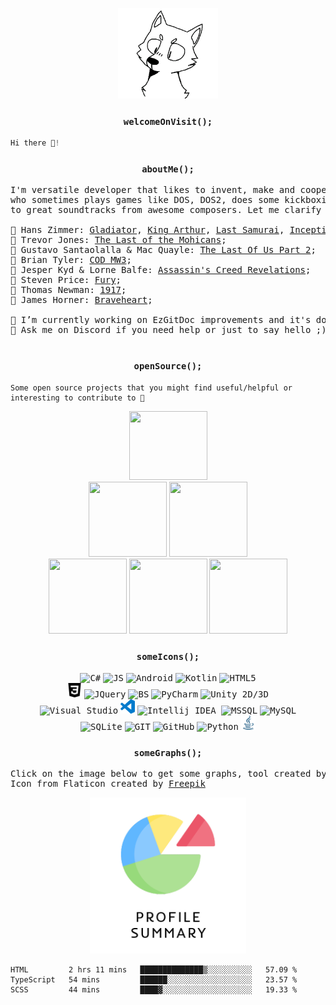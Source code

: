 <!--
- 🔭 I’m currently working on ...
- 🌱 I’m currently learning ...
- 👯 I’m looking to collaborate on ...
- 🤔 I’m looking for help with ...
- 💬 Ask me about ...
- ⚡ Fun fact: ...
- 🤔 I’m looking for help with ...
- 👯 I’m looking to collaborate on ...
-->

<p align="center">
  <img src="https://raw.githubusercontent.com/trolit/trolit/master/img/wolf_anim_t.gif" height="145"/>
</p>
<!-- source: https://cdn2.scratch.mit.edu/get_image/gallery/5079277_200x130.png -->

<h3 align="center">
  <code align="center">welcomeOnVisit();</code>
</h3>
  
```java
Hi there 👋!
```

<h3 align="center">
  <code align="center">aboutMe();</code>
</h3>

<pre>
I'm versatile developer that likes to invent, make and cooperate on IT projects, solutions 
who sometimes plays games like DOS, DOS2, does some kickboxing, watches movies or returns 
to great soundtracks from awesome composers. Let me clarify some examples :)

🎵 Hans Zimmer: <a href="https://youtu.be/Y1UiD2sxoWo?list=PLCrKXyV2OjXiChtGSzLIQ4RHKvlzEdjnC">Gladiator</a>, <a href="https://youtu.be/sKFLpfv4hSY?list=PLCrKXyV2OjXiChtGSzLIQ4RHKvlzEdjnC">King Arthur</a>, <a href="https://youtu.be/f2omHyq6Lrg?list=PLCrKXyV2OjXiChtGSzLIQ4RHKvlzEdjnC">Last Samurai</a>, <a href="https://youtu.be/va1oiojnGrA?list=PLCrKXyV2OjXiChtGSzLIQ4RHKvlzEdjnC">Inception</a>, <a href="https://youtu.be/Rp26BJVy0nI?list=PLCrKXyV2OjXiChtGSzLIQ4RHKvlzEdjnC">COD MW2</a>; 
🎵 Trevor Jones: <a href="https://youtu.be/ygNuRpwZqRU?list=PLCrKXyV2OjXiChtGSzLIQ4RHKvlzEdjnC">The Last of the Mohicans</a>;
🎵 Gustavo Santaolalla & Mac Quayle: <a href="https://youtu.be/E5qCgrRXR5E?list=PLCrKXyV2OjXiChtGSzLIQ4RHKvlzEdjnC">The Last Of Us Part 2</a>;
🎵 Brian Tyler: <a href="https://youtu.be/BDBXjyPfWyA?list=PLCrKXyV2OjXiChtGSzLIQ4RHKvlzEdjnC">COD MW3</a>;
🎵 Jesper Kyd & Lorne Balfe: <a href="https://youtu.be/YSdzkOhyqAk">Assassin's Creed Revelations</a>;
🎵 Steven Price: <a href="https://youtu.be/xhfo-lB6JS8?list=PLCrKXyV2OjXiChtGSzLIQ4RHKvlzEdjnC">Fury</a>;
🎵 Thomas Newman: <a href="https://youtu.be/KzmdfOh6su4?list=PLCrKXyV2OjXiChtGSzLIQ4RHKvlzEdjnC">1917</a>;
🎵 James Horner: <a href="https://youtu.be/JYMySrHL0Fo?list=PLCrKXyV2OjXiChtGSzLIQ4RHKvlzEdjnC">Braveheart</a>;

🔭 I’m currently working on EzGitDoc improvements and it's documentation
💬 Ask me on Discord if you need help or just to say hello ;)

</pre>

<h3 align="center">
  <code align="center">openSource();</code>
</h3>

```
Some open source projects that you might find useful/helpful or interesting to contribute to 👊
```
<p align="center">
   <kbd><a href="https://os-expected.github.io/EzGitDoc-documentation/"><img src="https://os-expected.github.io/EzGitDoc-documentation/img/favicon.png" width="125" height="110"/></a></kbd> <br/>
   <kbd><a href="https://github.com/OS-expected/document-and-compare"><img src="https://trolit.github.io/images/docAndCom-cover.png" width="125" height="120"/></a></kbd> 
   <kbd><a href="https://github.com/OS-expected/3vry"><img src="https://trolit.github.io/images/3vry-cover.png" width="125" height="120"/></a></kbd> <br/>
   <kbd><a href="https://github.com/trolit/projectZero"><img src="https://trolit.github.io/images/projectZero-square.jpg" width="125" height="120"/></a></kbd>
   <kbd><a href="https://github.com/trolit/sShuffler"><img src="https://trolit.github.io/images/sShuffler-cover.PNG" width="125" height="120"/></a></kbd>
   <kbd><a href="https://github.com/trolit/Wordally"><img src="https://trolit.github.io/images/wordally-cover.png" width="125" height="120"/></a></kbd>
</p>

<h3 align="center">
  <code align="center">someIcons();</code>
</h3>

<p align="center">
  <kbd><img src="https://github.com/simple-icons/simple-icons/blob/develop/icons/csharp.svg" height="23" alt="C#"/></kbd> <kbd><img src="https://github.com/simple-icons/simple-icons/blob/develop/icons/javascript.svg" height="23" alt="JS"/></kbd> <kbd><img src="https://github.com/simple-icons/simple-icons/blob/develop/icons/android.svg" height="23" alt="Android"/></kbd> <kbd><img src="https://github.com/simple-icons/simple-icons/blob/develop/icons/kotlin.svg" height="23" alt="Kotlin"/></kbd> <kbd><img src="https://github.com/simple-icons/simple-icons/blob/develop/icons/html5.svg" height="23" alt="HTML5"/></kbd> <br/> <kbd><img src="https://github.com/simple-icons/simple-icons/blob/develop/icons/css3.svg" height="23" alt="CSS3"/></kbd> <kbd><img src="https://github.com/simple-icons/simple-icons/blob/develop/icons/jquery.svg" height="23" alt="JQuery"/></kbd> <kbd><img src="https://github.com/simple-icons/simple-icons/blob/develop/icons/bootstrap.svg" height="23" alt="BS"/></kbd> <kbd><img src="https://github.com/simple-icons/simple-icons/blob/develop/icons/pycharm.svg" height="23" alt="PyCharm"/></kbd>  <kbd><img src="https://github.com/simple-icons/simple-icons/blob/develop/icons/unity.svg" height="23" alt="Unity 2D/3D"/></kbd> <br/> <kbd><img src="https://github.com/simple-icons/simple-icons/blob/develop/icons/visualstudio.svg" height="23" alt="Visual Studio"/></kbd> <kbd><img src="https://github.com/simple-icons/simple-icons/blob/develop/icons/visualstudiocode.svg" height="23" alt="VSC"/></kbd> <kbd><img src="https://github.com/simple-icons/simple-icons/blob/develop/icons/intellijidea.svg" height="23" alt="Intellij IDEA"/> </kbd> <kbd><img src="https://github.com/simple-icons/simple-icons/blob/develop/icons/microsoftsqlserver.svg" height="23" alt="MSSQL"/></kbd> <kbd><img src="https://github.com/simple-icons/simple-icons/blob/develop/icons/mysql.svg" height="23" alt="MySQL"/></kbd> <br/> <kbd><img src="https://github.com/simple-icons/simple-icons/blob/develop/icons/sqlite.svg" height="23" alt="SQLite"/></kbd> <kbd><img src="https://github.com/simple-icons/simple-icons/blob/develop/icons/git.svg" height="23" alt="GIT"/></kbd> <kbd><img src="https://github.com/simple-icons/simple-icons/blob/develop/icons/github.svg" height="23" alt="GitHub"/></kbd> <kbd><img src="https://github.com/simple-icons/simple-icons/blob/develop/icons/python.svg" height="23" alt="Python"/></kbd> <kbd><img src="https://github.com/simple-icons/simple-icons/blob/develop/icons/java.svg" height="23" alt="Java"/></kbd>
</p>

<h3 align="center">
  <code align="center">someGraphs();</code>
</h3>

<pre>
Click on the image below to get some graphs, tool created by <a href="https://github.com/tipsy/profile-summary-for-github">tipsy</a>
Icon from Flaticon created by <a href="https://www.flaticon.com/free-icon/pie-chart_3501085?term=diagram&page=1&position=28">Freepik</a>
</pre>

<p align="center">
  <a href="https://profile-summary-for-github.com/user/trolit">
    <img src="https://raw.githubusercontent.com/trolit/trolit/master/img/profile-sum-img.png" height="250"/>
  </a>
</p>

<!--START_SECTION:waka-->
```text
HTML         2 hrs 11 mins   ██████████████▒░░░░░░░░░░   57.09 % 
TypeScript   54 mins         ██████░░░░░░░░░░░░░░░░░░░   23.57 % 
SCSS         44 mins         ████▓░░░░░░░░░░░░░░░░░░░░   19.33 % 
```
<!--END_SECTION:waka-->
